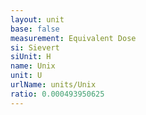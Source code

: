 ```yaml
---
layout: unit
base: false
measurement: Equivalent Dose
si: Sievert
siUnit: H
name: Unix
unit: U
urlName: units/Unix
ratio: 0.000493950625
---
```

